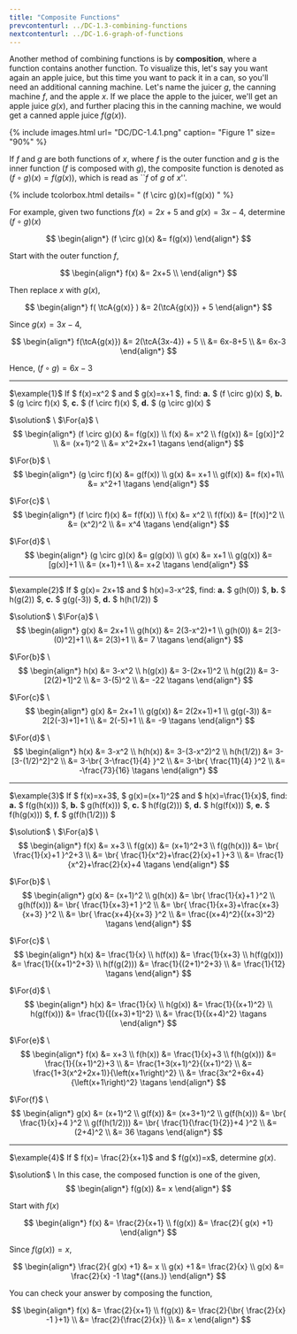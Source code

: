 ```yaml
---
title: "Composite Functions"
prevcontenturl: ../DC-1.3-combining-functions
nextcontenturl: ../DC-1.6-graph-of-functions
---
```


Another method of combining functions is by **composition**, where a function contains another function. To visualize this, let's say you want again an apple juice, but this time you want to pack it in a can, so you'll need an additional canning machine. Let's name the juicer $g$, the canning machine $f$, and the apple $x$. If we place the apple to the juicer, we'll get an apple juice $g(x)$, and further placing this in the canning machine, we would get a canned apple juice $f(g(x))$. 



{% include images.html 
    url= "DC/DC-1.4.1.png" 
    caption= "Figure 1"
    size= "90%"
%}



If $f$ and $g$ are both functions of $x$, where $f$ is the outer function and $g$ is the inner function ($f$ is composed with $g$), the composite function is denoted as $(f \circ g)(x)=f(g(x))$, which is read as ``$f$ of $g$ of $x$''.

{% include tcolorbox.html 
    details= "
	(f \circ g)(x)=f(g(x))
    "
%}


For example, given two functions $f(x)=2x+5$ and $g(x)=3x-4$, determine $(f \circ g)(x)$

$$
\begin{align*}
	(f \circ g)(x) &= f(g(x))
\end{align*}
$$

Start with the outer function $f$,

$$
\begin{align*}
	f(x) &= 2x+5 \\
\end{align*}
$$

Then replace $x$ with $g(x)$,

$$
\begin{align*}
	f( \tcA{g(x)} ) &= 2(\tcA{g(x)}) + 5
\end{align*}
$$

Since $g(x)=3x-4$,

$$
\begin{align*}
	f(\tcA{g(x)}) &= 2(\tcA{3x-4}) + 5 \\
	&= 6x-8+5 \\
	&= 6x-3
\end{align*}
$$

Hence, $(f \circ g)= 6x-3$

---
$\example{1}$
If $ f(x)=x^2 $ and $ g(x)=x+1 $, find:
**a.** $ (f \circ g)(x) $,
**b.** $ (g \circ f)(x) $,
**c.** $ (f \circ f)(x) $,
**d.** $ (g \circ g)(x) $



$\solution$ \\
$\For{a}$ \\
$$
\begin{align*}
	(f \circ g)(x) &=  f(g(x)) \\ 
	f(x) &= x^2 \\
	f(g(x)) &=	[g(x)]^2 \\
	&= (x+1)^2 \\
	&= x^2+2x+1		\tagans
\end{align*} 
$$


$\For{b}$ \\
$$
\begin{align*}
	(g \circ f)(x) &=  g(f(x)) \\
	g(x) &= x+1 \\
	g(f(x)) &= f(x)+1\\
	&= x^2+1			\tagans
\end{align*} 
$$


$\For{c}$ \\
$$
\begin{align*}
	(f \circ f)(x) &=  f(f(x)) \\
	f(x) &= x^2 \\
	f(f(x)) &= [f(x)]^2 \\
	&= (x^2)^2 \\
	&= x^4			\tagans
\end{align*} 
$$


$\For{d}$ \\
$$
\begin{align*}
	(g \circ g)(x) &=  g(g(x)) \\
	g(x) &= x+1 \\
	g(g(x)) &= [g(x)]+1 \\
	&= (x+1)+1 \\
	&= x+2			\tagans
\end{align*} 
$$

	
---
$\example{2}$ 
If $ g(x)= 2x+1$ and $ h(x)=3-x^2$, find:
**a.** $ g(h(0)) $,
**b.** $ h(g(2)) $,
**c.** $ g(g(-3)) $,
**d.** $ h(h(1/2)) $

$\solution$ \\
$\For{a}$ \\
$$
\begin{align*}
	g(x) &= 2x+1 \\
	g(h(x)) &= 2(3-x^2)+1 \\
	g(h(0)) &= 2[3-(0)^2]+1 \\
	&= 2(3)+1 \\
	&= 7		\tagans
\end{align*} 
$$


$\For{b}$ \\
$$
\begin{align*}
	h(x) &= 3-x^2 \\
	h(g(x)) &= 3-(2x+1)^2 \\
	h(g(2)) &= 3-[2(2)+1]^2 \\
	&= 3-(5)^2 \\
	&= -22	\tagans
\end{align*} 
$$


$\For{c}$ \\
$$
\begin{align*}
	g(x) &= 2x+1 \\
	g(g(x)) &= 2(2x+1)+1 \\
	g(g(-3)) &= 2[2(-3)+1]+1 \\
	&= 2(-5)+1 \\
	&= -9	\tagans
\end{align*} 
$$


$\For{d}$ \\
$$
\begin{align*}
	h(x) &= 3-x^2 \\
	h(h(x)) &= 3-(3-x^2)^2 \\
	h(h(1/2)) &= 3-[3-(1/2)^2]^2 \\
	&= 3-\br{ 3-\frac{1}{4} }^2 \\
	&= 3-\br{ \frac{11}{4} }^2 \\
	&= -\frac{73}{16}	\tagans
\end{align*} 
$$


---
$\example{3}$
If $ f(x)=x+3$, $ g(x)=(x+1)^2$ and $ h(x)=\frac{1}{x}$, find:
**a.** $ f(g(h(x))) $,
**b.** $ g(h(f(x))) $,
**c.** $ h(f(g(2))) $,
**d.** $ h(g(f(x))) $,
**e.** $ f(h(g(x))) $,
**f.** $ g(f(h(1/2))) $


$\solution$ \\
$\For{a}$ \\
$$
\begin{align*}
	f(x) &= x+3 \\
	f(g(x)) &= (x+1)^2+3 \\
	f(g(h(x))) &= \br{ \frac{1}{x}+1 }^2+3 \\
	&= \br{ \frac{1}{x^2}+\frac{2}{x}+1 }+3 \\
	&= \frac{1}{x^2}+\frac{2}{x}+4	\tagans
\end{align*} 
$$


$\For{b}$ \\
$$
\begin{align*}
	g(x) &= (x+1)^2 \\
	g(h(x)) &= \br{ \frac{1}{x}+1 }^2 \\
	g(h(f(x))) &= \br{ \frac{1}{x+3}+1 }^2 \\
	&= \br{ \frac{1}{x+3}+\frac{x+3}{x+3} }^2 \\
	&= \br{ \frac{x+4}{x+3} }^2 \\    
	&= \frac{(x+4)^2}{(x+3)^2}	\tagans
\end{align*} 
$$


$\For{c}$ \\
$$
\begin{align*}
	h(x) &= \frac{1}{x} \\
	h(f(x)) &= \frac{1}{x+3} \\
	h(f(g(x))) &= \frac{1}{(x+1)^2+3} \\
	h(f(g(2))) &= \frac{1}{(2+1)^2+3} \\
	&= \frac{1}{12}			\tagans
\end{align*} 
$$


$\For{d}$ \\
$$
\begin{align*}
	h(x) &= \frac{1}{x} \\
	h(g(x)) &= \frac{1}{(x+1)^2} \\
	h(g(f(x))) &= \frac{1}{[(x+3)+1]^2} \\
	&= \frac{1}{(x+4)^2}		\tagans
\end{align*} 
$$


$\For{e}$ \\
$$
\begin{align*}
	f(x) &= x+3 \\
	f(h(x)) &= \frac{1}{x}+3 \\
	f(h(g(x))) &= \frac{1}{(x+1)^2}+3  \\
	&= \frac{1+3(x+1)^2}{(x+1)^2} \\
	&= \frac{1+3(x^2+2x+1)}{\left(x+1\right)^2} \\
	&= \frac{3x^2+6x+4}{\left(x+1\right)^2}	\tagans
\end{align*} 
$$


$\For{f}$ \\
$$
\begin{align*}
	g(x) &= (x+1)^2 \\
	g(f(x)) &= (x+3+1)^2 \\
	g(f(h(x))) &= \br{ \frac{1}{x}+4 }^2  \\
	g(f(h(1/2))) &= \br{ \frac{1}{\frac{1}{2}}+4 }^2  \\
	&= (2+4)^2 \\
	&= 36		\tagans
\end{align*} 
$$




---	
$\example{4}$
If $ f(x)= \frac{2}{x+1}$ and $ f(g(x))=x$, determine $g(x)$.

$\solution$ \\
In this case, the composed function is one of the given,  
$$
\begin{align*}
	f(g(x)) &= x
\end{align*}
$$

Start with $f(x)$

$$
\begin{align*}
	f(x) &= \frac{2}{x+1} \\
	f(g(x)) &= \frac{2}{ g(x) +1}
\end{align*}
$$

Since $f(g(x))=x$,

$$
\begin{align*}
	\frac{2}{ g(x) +1} &= x \\
	g(x) +1 &= \frac{2}{x} \\
	g(x) &= \frac{2}{x} -1		\tag*{(ans.)}
\end{align*}
$$

You can check your answer by composing the function,

$$
\begin{align*}
	f(x) &= \frac{2}{x+1} \\
	f(g(x)) &= 	\frac{2}{\br{ \frac{2}{x} -1 }+1} \\
	&= \frac{2}{\frac{2}{x}} \\
	&= x
\end{align*}
$$